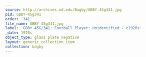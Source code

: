 ```yaml
---
source: http://archives.nd.edu/Bagby/GBBY-45g341.jpg
pid: GBBY-45g341
order: '341'
file_name: GBBY-45g341.jpg
label: 'GBBY 45G/341: Football Player: Unidentified - c1920s'
_date: 1920s
object_type: glass plate negative
layout: generic_collection_item
collection: bagby
---
```

